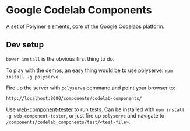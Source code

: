 # Google Codelab Components

A set of Polymer elements, core of the Google Codelabs platform.

## Dev setup

`bower install` is the obvious first thing to do.

To play with the demos, an easy thing would be to use [polyserve](https://github.com/PolymerLabs/polyserve): `npm install -g polyserve`.

Fire up the server with `polyserve` command and point your browser to:

    http://localhost:8080/components/codelab-components/

Use [web-component-tester](https://github.com/Polymer/web-component-tester) to run tests. Can be installed with `npm install -g web-component-tester`, or just fire up `polyserve` and navigate to `/components/codelab_components/test/<test-file>`.
